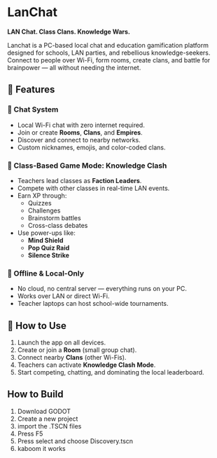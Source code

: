 # LanChat

**LAN Chat. Class Clans. Knowledge Wars.**

Lanchat is a PC-based local chat and education gamification platform designed for schools, LAN parties, and rebellious knowledge-seekers. Connect to people over Wi-Fi, form rooms, create clans, and battle for brainpower — all without needing the internet.

## 🔧 Features

### 💬 Chat System
- Local Wi-Fi chat with zero internet required.
- Join or create **Rooms**, **Clans**, and **Empires**.
- Discover and connect to nearby networks.
- Custom nicknames, emojis, and color-coded clans.

### 🏫 Class-Based Game Mode: Knowledge Clash
- Teachers lead classes as **Faction Leaders**.
- Compete with other classes in real-time LAN events.
- Earn XP through:
  - Quizzes
  - Challenges
  - Brainstorm battles
  - Cross-class debates
- Use power-ups like:
  - **Mind Shield**
  - **Pop Quiz Raid**
  - **Silence Strike**

### 🔐 Offline & Local-Only
- No cloud, no central server — everything runs on your PC.
- Works over LAN or direct Wi-Fi.
- Teacher laptops can host school-wide tournaments.

## 🚀 How to Use

1. Launch the app on all devices.
2. Create or join a **Room** (small group chat).
3. Connect nearby **Clans** (other Wi-Fis).
4. Teachers can activate **Knowledge Clash Mode**.
5. Start competing, chatting, and dominating the local leaderboard.

## How to Build
1. Download GODOT
2. Create a new project
3. import the .TSCN files
4. Press F5
5. Press select and choose Discovery.tscn
6. kaboom it works
